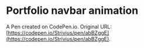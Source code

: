 # Portfolio navbar animation

A Pen created on CodePen.io. Original URL: [https://codepen.io/Strivius/pen/abBZggE](https://codepen.io/Strivius/pen/abBZggE).


